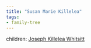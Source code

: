 ```yaml
---
title: "Susan Marie Killelea"
tags:
- family-tree
---
```


children: [Joseph Killelea Whitsitt](Joseph%20Killelea%20Whitsitt.md)